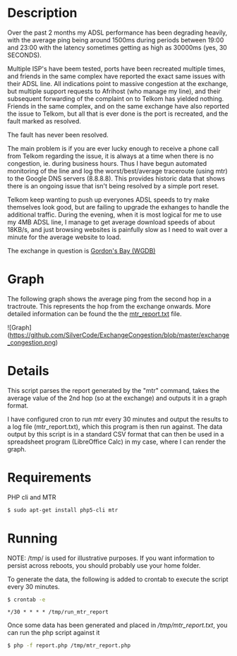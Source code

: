 # Description
Over the past 2 months my ADSL performance has been degrading heavily, with
the average ping being around 1500ms during periods between 19:00 and 23:00
with the latency sometimes getting as high as 30000ms (yes, 30 SECONDS).

Multiple ISP's have beem tested, ports have been recreated multiple times, and
friends in the same complex have reported the exact same issues with their ADSL
line. All indications point to massive congestion at the exchange, but multiple
support requests to Afrihost (who manage my line), and their subsequent forwarding
of the complaint on to Telkom has yielded nothing. Friends in the same complex,
and on the same exchange have also reported the issue to Telkom, but all that
is ever done is the port is recreated, and the fault marked as resolved.

The fault has never been resolved.

The main problem is if you are ever lucky enough to receive a phone call from
Telkom regarding the issue, it is always at a time when there is no congestion,
ie. during business hours. Thus I have begun automated monitoring of the line
and log the worst/best/average traceroute (using mtr) to the Google DNS servers
(8.8.8.8). This provides historic data that shows there is an ongoing issue that
isn't being resolved by a simple port reset.

Telkom keep wanting to push up everyones ADSL speeds to try make themselves look
good, but are failing to upgrade the exhanges to handle the additional traffic.
During the evening, when it is most logical for me to use my 4MB ADSL line, I
manage to get average download speeds of about 18KB/s, and just browsing websites
is painfully slow as I need to wait over a minute for the average website to load.

The exchange in question is [Gordon's Bay (WGDB)](http://broadbandstats.co.za/exchange/WGDB)

# Graph
The following graph shows the average ping from the second hop in a tractroute.
This represents the hop from the exchange onwards. More detailed information can
be found the the [mtr_report.txt](https://github.com/SilverCode/ExchangeCongestion/blob/master/mtr_report.txt)
file.

![Graph]
(https://github.com/SilverCode/ExchangeCongestion/blob/master/exchange_congestion.png)


# Details
This script parses the report generated by the "mtr" command, takes the average
value of the 2nd hop (so at the exchange) and outputs it in a graph format.

I have configured cron to run mtr every 30 minutes and output the results to
a log file (mtr_report.txt), which this program is then run against. The
data output by this script is in a standard CSV format that can then be used
in a spreadsheet program (LibreOffice Calc) in my case, where I can render
the graph.

# Requirements
PHP cli and MTR
```bash
$ sudo apt-get install php5-cli mtr
```

# Running
NOTE: /tmp/ is used for illustrative purposes. If you want information to
persist across reboots, you should probably use your home folder.

To generate the data, the following is added to crontab to execute the script
every 30 minutes.

```bash
$ crontab -e
```
```
*/30 * * * * /tmp/run_mtr_report
```

Once some data has been generated and placed in _/tmp/mtr_report.txt_, you can
run the php script against it

```bash
$ php -f report.php /tmp/mtr_report.php
```
